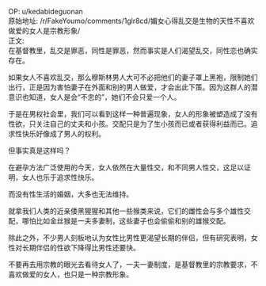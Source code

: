 
OP: u/kedabideguonan  
原始地址: /r/FakeYoumo/comments/1glr8cd/媚女心得乱交是生物的天性不喜欢做爱的女人是宗教形象/  
正文:  
在基督教里，乱交是罪恶，同性是罪恶，然而事实是人们渴望乱交，同性恋也确实存在。

如果女人不喜欢乱交，那么穆斯林男人大可不必把他们的妻子罩上黑袍，限制她们出行，正是因为害怕妻子在外面和别的男人做爱，才会出此下策。因为这群人的潜意识也知道，女人是会“不忠的”，她们不会只爱一个人。

于是在男权社会里，我们可以看到这样一种普遍现象，女人的形象被塑造成了没有性欲，只关注自己的丈夫和小孩。交配只是为了生小孩而已或者获得利益而已。追求性快乐好像成了男人的权利。

但事实真是这样吗？

在避孕方法广泛使用的今天，女人依然在大量性交，和不同男人性交，这足以证明，女人也乐于追求性快乐。

而没有性生活的婚姻，大多也无法维持。

就拿我们人类的近亲倭黑猩猩和其他一些猴类来说，它们的雌性会与多个雄性交配，哪怕比如金丝猴是一夫多妻制，这些妻子也会偷偷和别的雄猴交配。

除此之外，不少男人刻板地认为女性比男性更渴望长期的伴侣，但有研究表明，女性对长期伴侣的性欲下降得比男性还要快。

不要再去用宗教的眼光去看待女人了，一夫一妻制度，是基督教里的宗教要求，不喜欢做爱的女人，也只是一种宗教形象。













